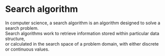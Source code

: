 # Search algorithm   
In computer science, a search algorithm is an algorithm designed to solve a search problem.   
Search algorithms work to retrieve information stored within particular data structure,   
or calculated in the search space of a problem domain, with either discrete or continuous values.
